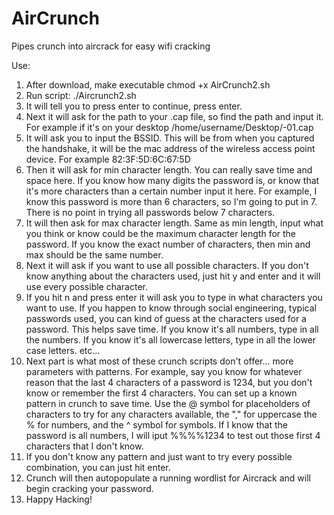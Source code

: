 # AirCrunch
Pipes crunch into aircrack for easy wifi cracking


Use:
1. After download, make executable chmod +x AirCrunch2.sh
2. Run script: ./Aircrunch2.sh
3. It will tell you to press enter to continue, press enter. 
4. Next it will ask for the path to your .cap file, so find the path and input it. For example if it's on your desktop /home/username/Desktop/-01.cap
5. It will ask you to input the BSSID. This will be from when you captured the handshake, it will be the mac address of the wireless access point device. For example 82:3F:5D:6C:67:5D
6. Then it will ask for min character length. You can really save time and space here. If you know how many digits the password is, or know that it's more characters than a certain number input it here. For example, I know this password is more than 6 characters, so I'm going to put in 7. There is no point in trying all passwords below 7 characters.
7. It will then ask for max character length. Same as min length, input what you think or know could be the maximum character length for the password. If you know the exact number of characters, then min and max should be the same number. 
8. Next it will ask if you want to use all possible characters. If you don't know anything about the characters used, just hit y and enter and it will use every possible character. 
9. If you hit n and press enter it will ask you to type in what characters you want to use. If you happen to know through social engineering, typical passwords used, you can kind of guess at the characters used for a password. This helps save time. If you know it's all numbers, type in all the numbers. If you know it's all lowercase letters, type in all the lower case letters. etc...
10. Next part is what most of these crunch scripts don't offer... more parameters with patterns. For example, say you know for whatever reason that the last 4 characters of a password is 1234, but you don't know or remember the first 4 characters. You can set up a known pattern in crunch to save time. Use the @ symbol for placeholders of characters to try for any characters available,  the "," for uppercase the % for numbers, and the ^ symbol for symbols. If I know that the password is all numbers, I will iput %%%%1234 to test out those first 4 characters that I don't know. 
11. If you don't know any pattern and just want to try every possible combination, you can just hit enter. 
12. Crunch will then autopopulate a running wordlist for Aircrack and will begin cracking your password. 
13. Happy Hacking!
